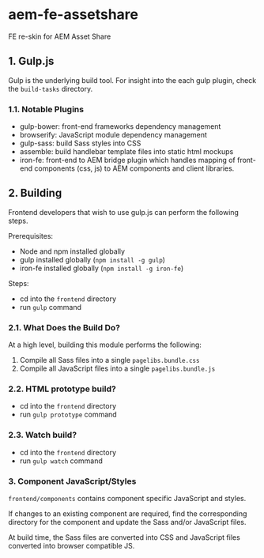 # aem-fe-assetshare
FE re-skin for AEM Asset Share

## 1. Gulp.js

Gulp is the underlying build tool. For insight into the each gulp plugin, check the `build-tasks` directory.

### 1.1. Notable Plugins

* gulp-bower: front-end frameworks dependency management
* browserify: JavaScript module dependency management
* gulp-sass: build Sass styles into CSS
* assemble: build handlebar template files into static html mockups
* iron-fe: front-end to AEM bridge plugin which handles mapping of front-end components (css, js) to AEM components and client libraries.

## 2. Building

Frontend developers that wish to use gulp.js can perform the following steps.

Prerequisites:
* Node and npm installed globally
* gulp installed globally (`npm install -g gulp`)
* iron-fe installed globally (`npm install -g iron-fe`)

Steps:
- cd into the `frontend` directory
- run `gulp` command

### 2.1. What Does the Build Do?

At a high level, building this module performs the following:

1. Compile all Sass files into a single `pagelibs.bundle.css`
2. Compile all JavaScript files into a single `pagelibs.bundle.js`

### 2.2. HTML prototype build?

- cd into the `frontend` directory
- run `gulp prototype` command

### 2.3. Watch build?

- cd into the `frontend` directory
- run `gulp watch` command

### 3. Component JavaScript/Styles

`frontend/components` contains component specific JavaScript and styles. 

If changes to an existing component are required, find the corresponding directory for the component and update the Sass and/or JavaScript files.

At build time, the Sass files are converted into CSS and JavaScript files converted into browser compatible JS.